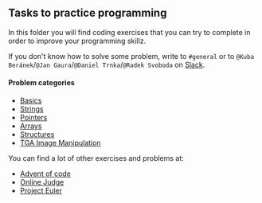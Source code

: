 ## Tasks to practice programming
In this folder you will find coding exercises that you can try to complete in order to improve your programming skillz.

If you don't know how to solve some problem, write to `#general` or to `@Kuba Beránek`/`@Jan Gaura`/`@Daniel Trnka`/`@Radek Svoboda`
on [Slack](https://upr-vsb.slack.com).

#### Problem categories
- [Basics](basics.md)
- [Strings](strings.md)
- [Pointers](pointers.md)
- [Arrays](arrays.md)
- [Structures](structs.md)
- [TGA Image Manipulation](struct_tga_.md)

You can find a lot of other exercises and problems at:
- [Advent of code](https://adventofcode.com/2018/events)
- [Online Judge](https://onlinejudge.org/index.php?option=com_onlinejudge&Itemid=8&category=3)
- [Project Euler](https://projecteuler.net/archives)
